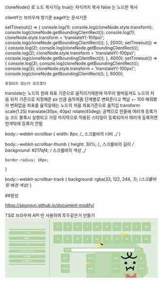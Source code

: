 cloneNode() 로 노드 복사가능 true는 자식까지 복사 false 는 노드만 복사

clientY는 브라우져 창기준
pageY는 문서기준

setTimeout(() => {
console.log(1);
console.log(cloneNode.style.transform);
console.log(cloneNode.getBoundingClientRect());
console.log(1);
cloneNode.style.transform = 'translateY(-100px)';
console.log(cloneNode.getBoundingClientRect());
}, 2000);
setTimeout(() => {
console.log(2);
console.log(cloneNode.getBoundingClientRect());
console.log(2);
cloneNode.style.transform = 'translateY(-100px)';
console.log(cloneNode.getBoundingClientRect());
}, 4000);
setTimeout(() => {
console.log(3);
console.log(cloneNode.getBoundingClientRect());
console.log(3);
cloneNode.style.transform = 'translateY(-100px)';
console.log(cloneNode.getBoundingClientRect());
}, 6000);

    중첩되지 않는다 모르겠다

translate는 노드의 원래 좌표 기준으로 움직이기때문에 아무리 발버둥쳐도 노드의 처음 위치 기준으로 지정해준 px 만큼 움직여줌
단계별로 변화준다고 백날 +- 100 해줘봤자 변화없음
좌표를 움직일때는 노드의 처음 좌표기준으로 움직임
transform: scale(1.25) translate(30px, 40px) rotate(45deg); 공백으로 한줄에 여러개 등록가능
코드 블록시 실행되고 가장 마지막으로 적용된 스타일이 등록되어서 여러개 등록하면 한개밖에 등록이 안됨

body::-webkit-scrollbar {
width: 8px; /_ 스크롤바의 너비 _/
}

body::-webkit-scrollbar-thumb {
height: 30%; /_ 스크롤바의 길이 _/
background: #217af4; /_ 스크롤바의 색상 _/

    border-radius: 10px;

}

body::-webkit-scrollbar-track {
background: rgba(33, 122, 244, .1); /_스크롤바 뒷 배경 색상_/
}

##완성

https://seungyn.github.io/document-modify/

TS로 브라우져 API 만 사용하여 투두같은거 만들기
<img src='./이미지.png' />
